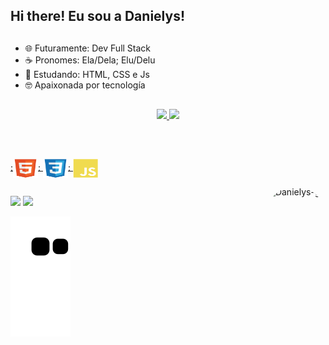 ## Hi there! Eu sou a Danielys!

##

- 🌐 Futuramente: Dev Full Stack
- ☕ Pronomes: Ela/Dela; Elu/Delu 
- 🌱 Estudando: HTML, CSS e Js
- 🤓 Apaixonada por tecnología

##

<div align="center">
  <a href="https://github.com/danileysdavils">
  <img height="180em" src="https://github-readme-stats.vercel.app/api?username=danielysdavils&show_icons=true&theme=synthwave&include_all_commits=true&count_private=true"/>
  <img height="180em" src="https://github-readme-stats.vercel.app/api/top-langs/?username=danielysdavils&layout=compact&langs_count=7&theme=synthwave"/>
</div>
  
 ##
  
<div style="display: inline_block"><br>
  
  :<img align="center" alt="Danielys-HTML" height="30" width="40" src="https://raw.githubusercontent.com/devicons/devicon/master/icons/html5/html5-original.svg">:
  <img align="center" alt="Danielys-CSS" height="30" width="40" src="https://raw.githubusercontent.com/devicons/devicon/master/icons/css3/css3-original.svg">:
  <img align="center" alt="Danielys-Js" height="30" width="40" src="https://raw.githubusercontent.com/devicons/devicon/master/icons/javascript/javascript-plain.svg">
  
  
  <img align="right" alt="Danielys-gif" height="150" style="border-radius:90px;" src="https://cdn.discordapp.com/attachments/817838685063741512/946757512856756264/Webp.net-gifmaker.gif">
</div>
  
  ##
 
<div> 

  <a href="https://www.instagram.com/dn_lin15/" target="_blank"><img src="https://img.shields.io/badge/-Instagram-%23E4405F?style=for-the-badge&logo=instagram&logoColor=white" target="_blank"></a>
  <a href = "mailto:danielysdavils@gmail.com"><img src="https://img.shields.io/badge/-Gmail-%23333?style=for-the-badge&logo=gmail&logoColor=white" target="_blank"></a>
 
  ![Snake animation](https://github.com/danielysdavils/danielysdavils/blob/output/github-contribution-grid-snake.svg)
 
</div>

